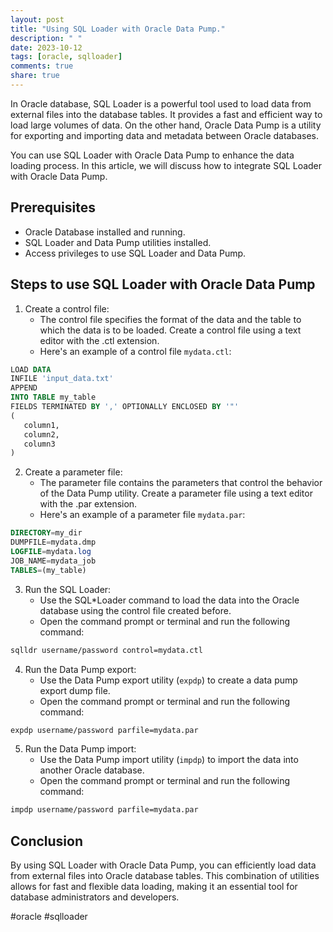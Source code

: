 ```yaml
---
layout: post
title: "Using SQL Loader with Oracle Data Pump."
description: " "
date: 2023-10-12
tags: [oracle, sqlloader]
comments: true
share: true
---
```


In Oracle database, SQL Loader is a powerful tool used to load data from external files into the database tables. It provides a fast and efficient way to load large volumes of data. On the other hand, Oracle Data Pump is a utility for exporting and importing data and metadata between Oracle databases.

You can use SQL Loader with Oracle Data Pump to enhance the data loading process. In this article, we will discuss how to integrate SQL Loader with Oracle Data Pump.

## Prerequisites
- Oracle Database installed and running.
- SQL Loader and Data Pump utilities installed.
- Access privileges to use SQL Loader and Data Pump.

## Steps to use SQL Loader with Oracle Data Pump

1. Create a control file:
   - The control file specifies the format of the data and the table to which the data is to be loaded. Create a control file using a text editor with the .ctl extension.
   - Here's an example of a control file `mydata.ctl`:

```sql
LOAD DATA
INFILE 'input_data.txt'
APPEND
INTO TABLE my_table
FIELDS TERMINATED BY ',' OPTIONALLY ENCLOSED BY '"'
( 
   column1,
   column2,
   column3
)
```

2. Create a parameter file:
   - The parameter file contains the parameters that control the behavior of the Data Pump utility. Create a parameter file using a text editor with the .par extension.
   - Here's an example of a parameter file `mydata.par`:

```sql
DIRECTORY=my_dir
DUMPFILE=mydata.dmp
LOGFILE=mydata.log
JOB_NAME=mydata_job
TABLES=(my_table)
```

3. Run the SQL Loader:
   - Use the SQL*Loader command to load the data into the Oracle database using the control file created before.
   - Open the command prompt or terminal and run the following command:

```bash
sqlldr username/password control=mydata.ctl
```

4. Run the Data Pump export:
   - Use the Data Pump export utility (`expdp`) to create a data pump export dump file.
   - Open the command prompt or terminal and run the following command:

```bash
expdp username/password parfile=mydata.par
```

5. Run the Data Pump import:
   - Use the Data Pump import utility (`impdp`) to import the data into another Oracle database.
   - Open the command prompt or terminal and run the following command:

```bash
impdp username/password parfile=mydata.par
```

## Conclusion

By using SQL Loader with Oracle Data Pump, you can efficiently load data from external files into Oracle database tables. This combination of utilities allows for fast and flexible data loading, making it an essential tool for database administrators and developers.

#oracle #sqlloader